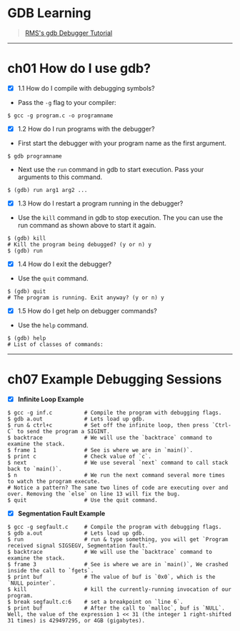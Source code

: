 # GDB Learning
> [RMS's gdb Debugger Tutorial](http://www.unknownroad.com/rtfm/gdbtut/)

------------
# ch01 How do I use gdb? 
- [x] 1.1 How do I compile with debugging symbols?
* Pass the `-g` flag to your compiler:
```shell
$ gcc -g program.c -o programname
```

- [x] 1.2 How do I run programs with the debugger?
* First start the debugger with your program name as the first argument.
```shell
$ gdb programname
```
* Next use the `run` command in gdb to start execution. Pass your arguments to this command. 
```shell
$ (gdb) run arg1 arg2 ...
```
- [x] 1.3 How do I restart a program running in the debugger?
* Use the `kill` command in gdb to stop execution. The you can use the run command as shown above to start it again. 
```shell
$ (gdb) kill
# Kill the program being debugged? (y or n) y
$ (gdb) run
```

- [x] 1.4 How do I exit the debugger?
* Use the `quit` command.
```shell
$ (gdb) quit
# The program is running. Exit anyway? (y or n) y
``` 

- [x] 1.5 How do I get help on debugger commands? 
* Use the `help` command.
```shell
$ (gdb) help
# List of classes of commands:
```

------------
# ch07 Example Debugging Sessions
- [x] **Infinite Loop Example**
```shell
$ gcc -g inf.c			# Compile the program with debugging flags.
$ gdb a.out				# Lets load up gdb.
$ run & ctrl+c			# Set off the infinite loop, then press `Ctrl-C` to send the program a SIGINT. 
$ backtrace				# We will use the `backtrace` command to examine the stack.
$ frame 1				# See is where we are in `main()`.
$ print c				# Check value of `c`.
$ next					# We use several `next` command to call stack back to `main()`.
$ n						# We run the next command several more times to watch the program execute. 
# Notice a pattern? The same two lines of code are executing over and over. Removing the `else` on line 13 will fix the bug.
$ quit					# Use the quit command.
```

- [x] **Segmentation Fault Example** 
```shell
$ gcc -g segfault.c		# Compile the program with debugging flags.
$ gdb a.out				# Lets load up gdb.
$ run					# run & type something, you will get `Program received signal SIGSEGV, Segmentation fault.` 
$ backtrace				# We will use the `backtrace` command to examine the stack.
$ frame 3				# See is where we are in `main()`, We crashed inside the call to `fgets`.
$ print buf				# The value of buf is `0x0`, which is the `NULL pointer`.
$ kill					# kill the currently-running invocation of our program.
$ break segfault.c:6	# set a breakpoint on `line 6`.
$ print buf				# After the call to `malloc`, buf is `NULL`. Well, the value of the expression 1 << 31 (the integer 1 right-shifted 31 times) is 429497295, or 4GB (gigabytes).
```

